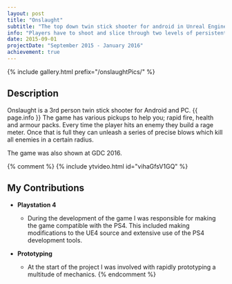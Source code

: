 ```yaml
---
layout: post
title: "Onslaught"
subtitle: "The top down twin stick shooter for android in Unreal Engine 4, were you play as a soldier fighting her way through an enemy camp."
info: "Players have to shoot and slice through two levels of persistent and varying enemies that will do anything in order to stop you."
date: 2015-09-01
projectDate: "September 2015 - January 2016"
achievement: true
---
```

{% include gallery.html prefix="/onslaughtPics/" %}
## Description
Onslaught is a 3rd person twin stick shooter for Android and PC.
{{ page.info }}
The game has various pickups to help you; rapid fire, health and armour packs.
Every time the player hits an enemy they build a rage meter. Once that is full they can
unleash a series of precise blows which kill all enemies in a certain radius.

The game was also shown at GDC 2016.

{% comment %}
{% include ytvideo.html id="vihaGfsV1GQ" %}
## My Contributions
* __Playstation 4__
  * During the development of the game I was responsible for making the game compatible with the PS4. This included making modifications to the UE4 source and extensive use of the PS4 development tools.
  
* __Prototyping__
  * At the start of the project I was involved with rapidly prototyping a multitude of mechanics.
{% endcomment %}